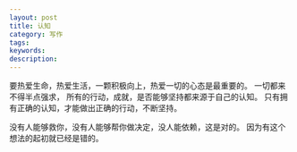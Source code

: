 ```yaml
---
layout: post
title: 认知
category: 写作
tags: 
keywords: 
description: 
---
```




要热爱生命，热爱生活，一颗积极向上，热爱一切的心态是最重要的。
一切都来不得半点强求，
所有的行动，成就，是否能够坚持都来源于自己的认知。
只有拥有正确的认知，才能做出正确的行动，不断坚持。

没有人能够救你，没有人能够帮你做决定，没人能依赖，这是对的。
因为有这个想法的起初就已经是错的。



